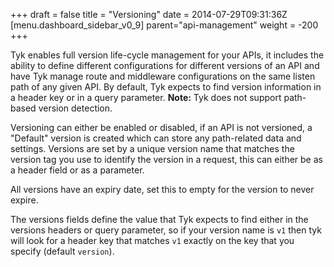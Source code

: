 +++
draft = false
title = "Versioning"
date = 2014-07-29T09:31:36Z
[menu.dashboard_sidebar_v0_9]
	parent="api-management"
    weight = -200
+++

Tyk enables full version life-cycle management for your APIs, it includes the ability to define different configurations for different versions of an API and have Tyk manage route and middleware configurations on the same listen path of any given API. By default, Tyk expects to find version information in a header key or in a query parameter. **Note:** Tyk does not support path-based version detection.

Versioning can either be enabled or disabled, if an API is not versioned, a "Default" version is created which can store any path-related data and settings. Versions are set by a unique version name that matches the version tag you use to identify the version in a request, this can either be as a header field or as a parameter.

All versions have an expiry date, set this to empty for the version to never expire. 

The versions fields define the value that Tyk expects to find either in the versions headers or query parameter, so if your version name is `v1` then tyk will look for a header key that matches `v1` exactly on the key that you specify (default `version`).